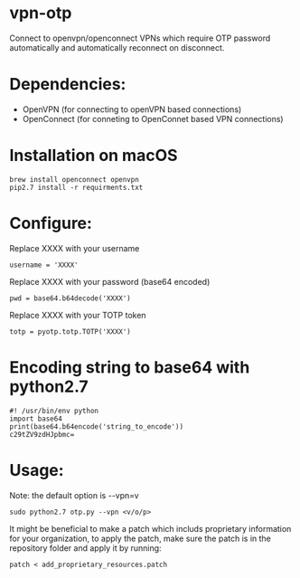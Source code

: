# vpn-otp
Connect to openvpn/openconnect VPNs which require OTP password automatically
and automatically reconnect on disconnect.

# Dependencies:
- OpenVPN (for connecting to openVPN based connections)
- OpenConnect (for conneting to OpenConnet based VPN connections)

# Installation on macOS
```
brew install openconnect openvpn
pip2.7 install -r requirments.txt
```

# Configure:

Replace XXXX with your username

<code>username = 'XXXX'</code>

Replace XXXX with your password (base64 encoded)

<code>pwd = base64.b64decode('XXXX')</code>

Replace XXXX with your TOTP token 

<code>totp = pyotp.totp.TOTP('XXXX')</code>

# Encoding string to base64 with python2.7
```
#! /usr/bin/env python
import base64
print(base64.b64encode('string_to_encode'))
c29tZV9zdHJpbmc=
```

# Usage:
Note: the default option is --vpn=v

<code>sudo python2.7 otp.py --vpn <v/o/p></code>

It might be beneficial to make a patch which includs proprietary information for your organization,
to apply the patch, make sure the patch is in the repository folder and apply it by running:

<code>patch < add_proprietary_resources.patch </code>
